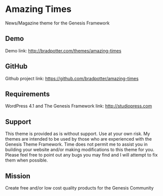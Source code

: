 # Amazing Times

News/Magazine theme for the Genesis Framework

## Demo

Demo link: http://bradpotter.com/themes/amazing-times

## GitHub

Github project link: https://github.com/bradpotter/amazing-times

## Requirements

WordPress 4.1 and The Genesis Framework link: http://studiopress.com

## Support

This theme is provided as is without support. Use at your own risk. My themes are intended to be used by those who are experienced with the Genesis Theme Framework. Time does not permit me to assist you in building your website and/or making modifications to this theme for you. Please feel free to point out any bugs you may find and I will attempt to fix them when possible.

## Mission

Create free and/or low cost quality products for the Genesis Community